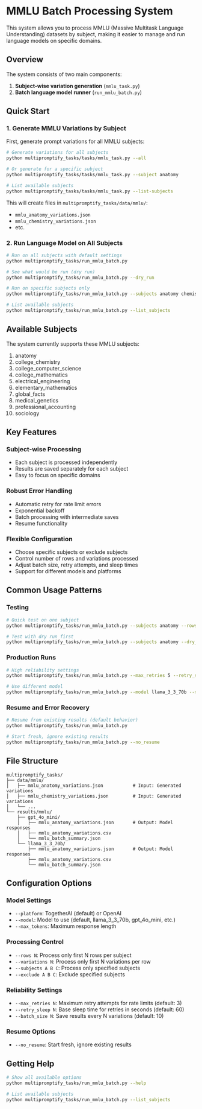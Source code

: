 # MMLU Batch Processing System

This system allows you to process MMLU (Massive Multitask Language Understanding) datasets by subject, making it easier to manage and run language models on specific domains.

## Overview

The system consists of two main components:

1. **Subject-wise variation generation** (`mmlu_task.py`)
2. **Batch language model runner** (`run_mmlu_batch.py`)

## Quick Start

### 1. Generate MMLU Variations by Subject

First, generate prompt variations for all MMLU subjects:

```bash
# Generate variations for all subjects
python multipromptify_tasks/tasks/mmlu_task.py --all

# Or generate for a specific subject
python multipromptify_tasks/tasks/mmlu_task.py --subject anatomy

# List available subjects
python multipromptify_tasks/tasks/mmlu_task.py --list-subjects
```

This will create files in `multipromptify_tasks/data/mmlu/`:
- `mmlu_anatomy_variations.json`
- `mmlu_chemistry_variations.json`
- etc.

### 2. Run Language Model on All Subjects

```bash
# Run on all subjects with default settings
python multipromptify_tasks/run_mmlu_batch.py

# See what would be run (dry run)
python multipromptify_tasks/run_mmlu_batch.py --dry_run

# Run on specific subjects only
python multipromptify_tasks/run_mmlu_batch.py --subjects anatomy chemistry

# List available subjects
python multipromptify_tasks/run_mmlu_batch.py --list_subjects
```

## Available Subjects

The system currently supports these MMLU subjects:

1. anatomy
2. college_chemistry  
3. college_computer_science
4. college_mathematics
5. electrical_engineering
6. elementary_mathematics
7. global_facts
8. medical_genetics
9. professional_accounting
10. sociology

## Key Features

### Subject-wise Processing
- Each subject is processed independently
- Results are saved separately for each subject
- Easy to focus on specific domains

### Robust Error Handling
- Automatic retry for rate limit errors
- Exponential backoff
- Batch processing with intermediate saves
- Resume functionality

### Flexible Configuration
- Choose specific subjects or exclude subjects
- Control number of rows and variations processed
- Adjust batch size, retry attempts, and sleep times
- Support for different models and platforms

## Common Usage Patterns

### Testing
```bash
# Quick test on one subject
python multipromptify_tasks/run_mmlu_batch.py --subjects anatomy --rows 2 --variations 2

# Test with dry run first
python multipromptify_tasks/run_mmlu_batch.py --subjects anatomy --dry_run
```

### Production Runs
```bash
# High reliability settings
python multipromptify_tasks/run_mmlu_batch.py --max_retries 5 --retry_sleep 120 --batch_size 5

# Use different model
python multipromptify_tasks/run_mmlu_batch.py --model llama_3_3_70b --max_tokens 1500
```

### Resume and Error Recovery
```bash
# Resume from existing results (default behavior)
python multipromptify_tasks/run_mmlu_batch.py

# Start fresh, ignore existing results
python multipromptify_tasks/run_mmlu_batch.py --no_resume
```

## File Structure

```
multipromptify_tasks/
├── data/mmlu/
│   ├── mmlu_anatomy_variations.json           # Input: Generated variations
│   ├── mmlu_chemistry_variations.json         # Input: Generated variations
│   └── ...
└── results/mmlu/
    ├── gpt_4o_mini/
    │   ├── mmlu_anatomy_variations.json       # Output: Model responses
    │   ├── mmlu_anatomy_variations.csv
    │   └── mmlu_batch_summary.json
    └── llama_3_3_70b/
        ├── mmlu_anatomy_variations.json       # Output: Model responses
        ├── mmlu_anatomy_variations.csv
        └── mmlu_batch_summary.json
```

## Configuration Options

### Model Settings
- `--platform`: TogetherAI (default) or OpenAI
- `--model`: Model to use (default, llama_3_3_70b, gpt_4o_mini, etc.)
- `--max_tokens`: Maximum response length

### Processing Control
- `--rows N`: Process only first N rows per subject
- `--variations N`: Process only first N variations per row
- `--subjects A B C`: Process only specified subjects
- `--exclude A B C`: Exclude specified subjects

### Reliability Settings
- `--max_retries N`: Maximum retry attempts for rate limits (default: 3)
- `--retry_sleep N`: Base sleep time for retries in seconds (default: 60)
- `--batch_size N`: Save results every N variations (default: 10)

### Resume Options
- `--no_resume`: Start fresh, ignore existing results

## Getting Help

```bash
# Show all available options
python multipromptify_tasks/run_mmlu_batch.py --help

# List available subjects
python multipromptify_tasks/run_mmlu_batch.py --list_subjects
``` 